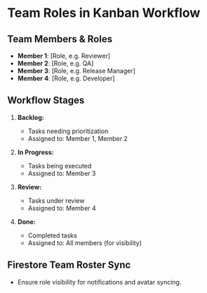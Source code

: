# Team Roles in Kanban Workflow

## Team Members & Roles
- **Member 1**: [Role, e.g. Reviewer]
- **Member 2**: [Role, e.g. QA]
- **Member 3**: [Role, e.g. Release Manager]
- **Member 4**: [Role, e.g. Developer]

## Workflow Stages
1. **Backlog:**  
   - Tasks needing prioritization  
   - Assigned to: Member 1, Member 2

2. **In Progress:**  
   - Tasks being executed  
   - Assigned to: Member 3

3. **Review:**  
   - Tasks under review  
   - Assigned to: Member 4

4. **Done:**  
   - Completed tasks  
   - Assigned to: All members (for visibility)

## Firestore Team Roster Sync
- Ensure role visibility for notifications and avatar syncing.